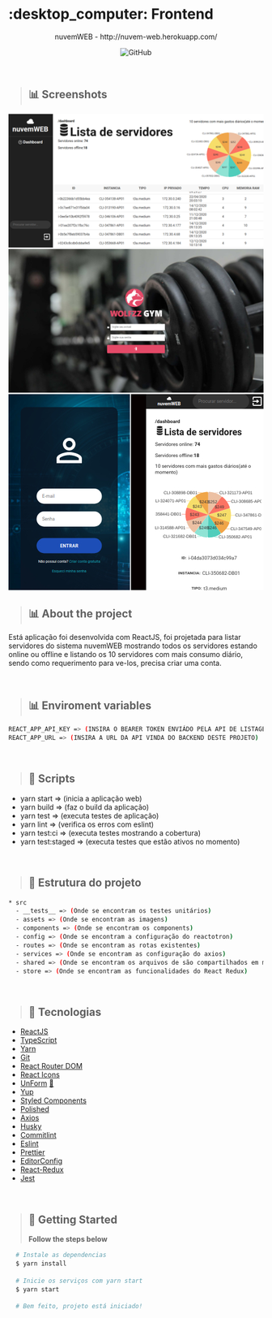 <h1>:desktop_computer: Frontend</h1>

<p align="center">nuvemWEB - http://nuvem-web.herokuapp.com/</a></p>

<p align="center">
  <img alt="GitHub" src="https://img.shields.io/badge/license-MIT-orange?color=%237D40E7">
</p>

</br>

> ## :bar_chart: Screenshots

<img src="https://github.com/IgorCruzz/recrutamento-front-end/blob/master/screenshots/Dashboard.jpg" alt="-" />
<img src="https://github.com/IgorCruzz/WOLFZZ/blob/master/screenshots/LOGIN.png" alt="-" />
<img src="https://github.com/IgorCruzz/recrutamento-front-end/blob/master/screenshots/mobile.jpg" alt="-" />

</br>

> ## :bar_chart: About the project

Está aplicação foi desenvolvida com ReactJS, foi projetada para listar servidores do sistema nuvemWEB mostrando todos os servidores estando online ou offline e listando os 10 servidores com mais consumo diário, sendo como requerimento para ve-los, precisa criar uma conta.

</br>

> ## :bar_chart: Enviroment variables

```bash
REACT_APP_API_KEY => (INSIRA O BEARER TOKEN ENVIÁDO PELA API DE LISTAGEM DE SERVIDORES)
REACT_APP_URL => (INSIRA A URL DA API VINDA DO BACKEND DESTE PROJETO)
```

</br>

> ## :key: Scripts

- yarn start => (inicia a aplicação web)
- yarn build => (faz o build da aplicação)
- yarn test => (executa testes de aplicação)
- yarn lint => (verifica os erros com eslint)
- yarn test:ci => (executa testes mostrando a cobertura)
- yarn test:staged => (executa testes que estão ativos no momento)

</br>

> ## :hammer: Estrutura do projeto

```bash
* src
  - __tests__ => (Onde se encontram os testes unitários)
  - assets => (Onde se encontram as imagens)
  - components => (Onde se encontram os components)
  - config => (Onde se encontram a configuração do reactotron)
  - routes => (Onde se encontram as rotas existentes)
  - services => (Onde se encontram as configuração do axios)
  - shared => (Onde se encontram os arquivos de são compartilhados em mais de um lugar)
  - store => (Onde se encontram as funcionalidades do React Redux)
```

</br>

> ## :rocket: Tecnologias

- [ReactJS](https://reactjs.org/)
- [TypeScript](https://www.typescriptlang.org/)
- [Yarn](https://github.com/yarnpkg/yarn)
- [Git](https://github.com/git/git)
- [React Router DOM](https://reacttraining.com/react-router/)
- [React Icons](https://react-icons.netlify.com/#/)
- [UnForm](https://unform.dev/) [💜](https://rocketseat.com.br/)
- [Yup](https://github.com/jquense/yup)
- [Styled Components](https://styled-components.com/)
- [Polished](https://github.com/styled-components/polished)
- [Axios](https://github.com/axios/axios)
- [Husky](https://github.com/typicode/husky)
- [Commitlint](https://github.com/conventional-changelog/commitlint)
- [Eslint](https://eslint.org/)
- [Prettier](https://prettier.io/)
- [EditorConfig](https://editorconfig.org/)
- [React-Redux](https://react-redux.js.org/)
- [Jest](https://jestjs.io/)

</br>

> ## :key: Getting Started
>
> **Follow the steps below**

```bash
  # Instale as dependencias
  $ yarn install

  # Inicie os serviços com yarn start
  $ yarn start

  # Bem feito, projeto está iniciado!
```
